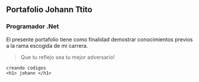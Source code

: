 ## Portafolio Johann Ttito
### Programador .Net

El presente portafolio tiene como finalidad demostrar conocimientos previos a la rama escogida de mi carrera.
  
  >Que tu reflejo sea tu mejor adversario!
~~~
creando codigos
<h1> johann </h1>
~~~
